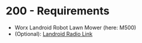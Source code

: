 # 200 - Requirements

- Worx Landroid Robot Lawn Mower (here: M500)
- (Optional): [Landroid Radio Link](https://www.worx.com/landroid-radio-link-wa0867.html)
